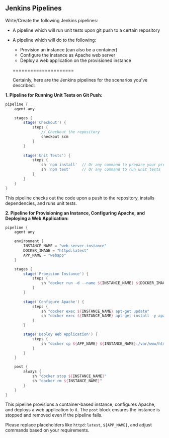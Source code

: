 ## Jenkins Pipelines

Write/Create the following Jenkins pipelines:

* A pipeline which will run unit tests upon git push to a certain repository
* A pipeline which will do to the following:

  * Provision an instance (can also be a container)
  * Configure the instance as Apache web server
  * Deploy a web application on the provisioned instance

  =====================

  Certainly, here are the Jenkins pipelines for the scenarios you've described:

**1. Pipeline for Running Unit Tests on Git Push:**

```groovy
pipeline {
    agent any

    stages {
        stage('Checkout') {
            steps {
                // Checkout the repository
                checkout scm
            }
        }
        
        stage('Unit Tests') {
            steps {
                sh 'npm install'  // Or any command to prepare your project
                sh 'npm test'     // Or any command to run unit tests
            }
        }
    }
}
```

This pipeline checks out the code upon a push to the repository, installs dependencies, and runs unit tests.

**2. Pipeline for Provisioning an Instance, Configuring Apache, and Deploying a Web Application:**

```groovy
pipeline {
    agent any

    environment {
        INSTANCE_NAME = "web-server-instance"
        DOCKER_IMAGE = "httpd:latest"
        APP_NAME = "webapp"
    }

    stages {
        stage('Provision Instance') {
            steps {
                sh "docker run -d --name ${INSTANCE_NAME} ${DOCKER_IMAGE}"
            }
        }
        
        stage('Configure Apache') {
            steps {
                sh "docker exec ${INSTANCE_NAME} apt-get update"
                sh "docker exec ${INSTANCE_NAME} apt-get install -y apache2"
            }
        }

        stage('Deploy Web Application') {
            steps {
                sh "docker cp ${APP_NAME} ${INSTANCE_NAME}:/var/www/html/"
            }
        }
    }

    post {
        always {
            sh "docker stop ${INSTANCE_NAME}"
            sh "docker rm ${INSTANCE_NAME}"
        }
    }
}
```

This pipeline provisions a container-based instance, configures Apache, and deploys a web application to it. The `post` block ensures the instance is stopped and removed even if the pipeline fails.

Please replace placeholders like `httpd:latest`, `${APP_NAME}`, and adjust commands based on your requirements.
